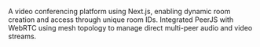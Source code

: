 A video conferencing platform using Next.js, enabling dynamic room creation and access through unique room IDs. Integrated PeerJS with WebRTC using mesh topology to manage direct multi-peer audio and video streams.
